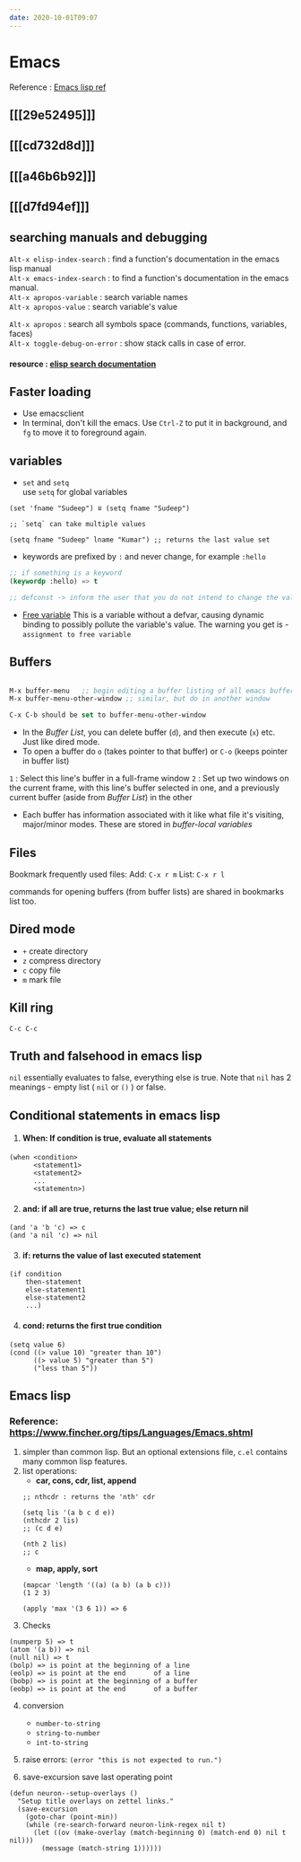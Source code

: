 ```yaml
---
date: 2020-10-01T09:07
---
```


# Emacs

Reference : [Emacs lisp ref](https://www.gnu.org/software/emacs/manual/html_node/elisp/index.html#SEC_Contents)

## [[[29e52495]]]
## [[[cd732d8d]]]
## [[[a46b6b92]]]
## [[[d7fd94ef]]]

## searching manuals and debugging

`Alt-x elisp-index-search` : find a function's documentation in the emacs lisp manual  
`Alt-x emacs-index-search` : to find a function's documentation in the emacs manual.  
`Alt-x apropos-variable` : search variable names  
`Alt-x apropos-value` : search variable's value  

`Alt-x apropos` : search all symbols space (commands, functions, variables, faces)   
`Alt-x toggle-debug-on-error` : show stack calls in case of error.

#### resource : [elisp search documentation](http://ergoemacs.org/emacs/elisp_search_documentation.html)

## Faster loading

- Use emacsclient
- In terminal, don't kill the emacs. Use `Ctrl-Z` to put it in background, and `fg` to move it to foreground again.

## variables

- `set` and `setq` \
use `setq` for global variables 
```emacs lisp
(set 'fname "Sudeep") ⩸ (setq fname "Sudeep")

;; `setq` can take multiple values

(setq fname "Sudeep" lname "Kumar") ;; returns the last value set
```

- keywords are prefixed by `:` and never change, for example `:hello`
```lisp
;; if something is a keyword
(keywordp :hello) => t

;; defconst -> inform the user that you do not intend to change the value, however it's not enforced
```

- [Free variable](https://www.emacswiki.org/emacs/FreeVariable)
This is a variable without a defvar, causing dynamic binding to possibly pollute the variable's value. The warning you get is - `assignment to free variable`

## Buffers

```lisp

M-x buffer-menu   ;; begin editing a buffer listing of all emacs buffer
M-x buffer-menu-other-window ;; similar, but do in another window

C-x C-b should be set to buffer-menu-other-window
```

- In the *Buffer List*, you can delete buffer (`d`), and then execute (`x`) etc. Just like dired mode.
- To open a buffer do `o` (takes pointer to that buffer) or `C-o` (keeps pointer in buffer list)


`1` : Select this line's buffer in a full-frame window
`2` : Set up two windows on the current frame, with this line's buffer selected in one, and a previously current buffer (aside from *Buffer List*) in the other


- Each buffer has information associated with it like what file it's visiting, major/minor modes. These are stored in *buffer-local variables*


## Files

Bookmark frequently used files:
Add: `C-x r m`
List: `C-x r l`

commands for opening buffers (from buffer lists) are shared in bookmarks list too.


## Dired mode

- `+` create directory
- `z` compress directory
- `c` copy file
- `m` mark file

## Kill ring
`C-c C-c`

## Truth and falsehood in emacs lisp

`nil` essentially evaluates to false, everything else is true. Note that `nil` has 2 meanings - empty list ( `nil` or `()` ) or false.

## Conditional statements in emacs lisp

1. #### When: If condition is true, evaluate all statements
```emacs lisp
(when <condition>
      <statement1>
      <statement2>
      ...
      <statementn>)
```
2. #### and: if all are true, returns the last true value; else return nil
```emacs lisp
(and 'a 'b 'c) => c
(and 'a nil 'c) => nil
```

3. #### if: returns the value of last executed statement
```emacs lisp
(if condition 
    then-statement
    else-statement1
    else-statement2
    ...)

```

4. #### cond: returns the first true condition
```emacs lisp
(setq value 6)
(cond ((> value 10) "greater than 10")
      ((> value 5) "greater than 5")
      ("less than 5"))
```



## Emacs lisp

### Reference: https://www.fincher.org/tips/Languages/Emacs.shtml

1. simpler than common lisp. But an optional extensions file, `c.el` contains many common lisp features.
2. list operations: 
   - **car, cons, cdr, list, append**
   ```
   ;; nthcdr : returns the 'nth' cdr
   
   (setq lis '(a b c d e))
   (nthcdr 2 lis)
   ;; (c d e)
   
   (nth 2 lis)
   ;; c
   
   ```
    - **map, apply, sort**
    ```
    (mapcar 'length '((a) (a b) (a b c)))
    (1 2 3)
    
    (apply 'max '(3 6 1)) => 6
    ```
3. Checks

```emacs lisp
(numperp 5) => t
(atom '(a b)) => nil
(null nil) => t
(bolp) => is point at the beginning of a line
(eolp) => is point at the end       of a line
(bobp) => is point at the beginning of a buffer
(eobp) => is point at the end       of a buffer
```


4. conversion
   - `number-to-string`
   - `string-to-number`
   - `int-to-string`

5. raise errors: `(error "this is not expected to run.")`

6. save-excursion
save last operating point  
```
(defun neuron--setup-overlays ()
  "Setup title overlays on zettel links."
  (save-excursion
    (goto-char (point-min))
    (while (re-search-forward neuron-link-regex nil t)
      (let ((ov (make-overlay (match-beginning 0) (match-end 0) nil t nil)))
        (message (match-string 1))))))
```
